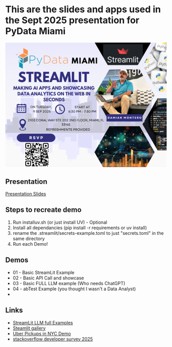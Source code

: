 # This are the slides and apps used in the Sept 2025 presentation for PyData Miami

![Presentation Image](PyDataPresentation.png)

## Presentation
[Presentation Slides](https://docs.google.com/presentation/d/1EbxWSGVP_Gb1wyJL3g3FhtNBxOfdTJ4_jvUEcEmxB-s/edit?usp=sharing)


## Steps to recreate demo
1) Run installuv.sh (or just install UV) - Optional
2) Install all dependancies (pip install -r requirements or uv install)
3) rename the .streamlit/secrets-example.toml to just "secrets.toml" in the same directory
4) Run each Demo!

## Demos
- 01 - Basic StreamLit Example
- 02 - Basic API Call and showcase
- 03 - Basic FULL LLM example (Who needs ChatGPT)
- 04 - abTest Example  (you thought I wasn't a Data Analyst)
- 


## Links 
- [StreamLit LLM full Examples](https://llm-examples.streamlit.app/)
- [Steamlit gallery](https://streamlit.io/gallery)
- [Uber Pickups in NYC Demo](https://github.com/streamlit/demo-uber-nyc-pickups)
- [stackoverflow developer survey 2025](https://survey.stackoverflow.co/)
